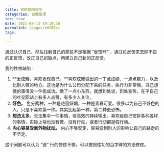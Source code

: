 ```yaml
---
title: 我的缺陷模型
categories: 自我管理
toc: true
date: 2021-08-11 19:18:36
permalink: /pages/e9f85e/
tags: 
  - 
---
```




通过认识自己，然后找到自己的那些不足根据 ”反馈环“ ，通过负反馈来去除不良的正反馈，改正自己的缺点，再建立自己新的正反馈。



我的性格缺陷：

1. **爱炫耀，喜欢表现自己。**喜欢炫耀做出的一丁点成绩、一点点能力，以及比别人强的地方。这也是为什么公司分配下来的任务，执行力非常强，自己想做的事情没一件能成功。做了一点小东西，就想到处说，到处宣传。在乎自己的社交网站上有多人点赞，有多少人关注。
2. **好色。** 色分两种，一种是艳丽妖媚，一种是青春可爱。很多以为自己不好色的人，只是不喜欢第一种。其实比起第一种，第二种更恐怖。
3. **想法太多**。无法集中一件事情，做高效的持续输出。喜欢给自己安排各种各样的事情，实际上啥也没有做，没有行动，或者行动都是假行动。
4. **内心容易受到外物扰动。** 内心不够安定，容易受到别人的影响让自己的路走的不坚定。



这个问题可以认为 ”德“ 行的修炼不够，可以按照性功的百字碑的方法修炼。







